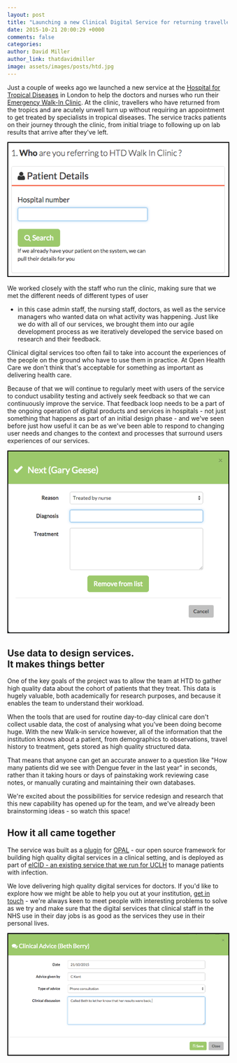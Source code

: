 ```yaml
---
layout: post
title: "Launching a new Clinical Digital Service for returning travellers"
date: 2015-10-21 20:00:29 +0000
comments: false
categories: 
author: David Miller
author_link: thatdavidmiller
image: assets/images/posts/htd.jpg
---
```

Just a couple of weeks ago we launched a new service at the [Hospital for Tropical Diseases](http://www.thehtd.org/home.aspx)
in London to help the doctors and nurses who run their [Emergency Walk-In Clinic](http://www.thehtd.org/emergencies.aspx).
At the clinic,
travellers who have returned from the tropics and are acutely unwell turn up without requiring an appointment to get treated
by specialists in tropical diseases. The service tracks patients on their journey through the clinic, from initial triage to
following up on lab results that arrive after they've left.


<div class="post-thumb">
  <img class="img-responsive" src="/assets/images/posts/walkin.referral.png" alt="" style="border: 2px solid black;" />
</div><!--//post-thumb-->

We worked closely with the staff who run the clinic, making sure that we met the different needs of different types of user
- in this case admin staff, the nursing staff, doctors, as well as the service managers who wanted data on what activity was
happening. Just like we do with all of our services, we brought them into our agile development process as we iteratively
developed the service based on research and their feedback.

Clinical digital services too often fail to take into account the experiences of the people on the ground who have to use
them in practice. At Open Health Care we don't think that's acceptable for something as important as delivering health care.

Because of that we will continue to regularly meet with users of the service to conduct usability testing and actively seek
feedback so that we can continuously improve the service. That feedback loop needs to be a part of the ongoing operation of
digital products and services in hospitals - not just something that happens as part of an initial design phase - and we've
seen before just how useful it can be as we've been able to respond to changing user needs and changes to the context and
processes that surround users experiences of our services.


<div class="post-thumb">
  <img class="img-responsive" src="/assets/images/posts/walkin.nurseledcare.png" alt="" style="border: 2px solid black;" />
</div><!--//post-thumb-->

<h2>Use data to design services.<br>It makes things better</h2>

One of the key goals of the project was to allow the team at HTD to gather high quality data about the cohort of patients
that they treat. This data is hugely valuable, both academically for research purposes, and because it enables the team
to understand their workload.

When the tools that are used for routine day-to-day clinical care don't collect usable data, the cost of analysing what you've
been doing become huge. With the new Walk-in service however, all of the information that the institution knows about a patient,
from demographics to observations, travel history to treatment, gets stored as high quality structured data.

That means that anyone can get an accurate answer to a question like "How many patients did we see with Dengue fever in the last
year" in seconds, rather than it taking hours or days of painstaking work reviewing case notes, or manually curating and maintaining
their own databases.

We're excited about the possibilities for service redesign and research that this new capability has opened up for the team, and
we've already been brainstorming ideas - so watch this space!

## How it all came together

The service was built as a [plugin](https://github.com/openhealthcare/opal-walk-in) for [OPAL](http://opal.openhealthcare.org.uk) -
our open source framework for building high quality digital services in a clinical setting, and is deployed as part of
[elCID - an existing service that we run for UCLH](http://elcid.openhealthcare.org.uk) to manage patients with infection.

We love delivering high quality digital services for doctors.
If you'd like to explore how we might be able to help you out at your
institution, [get in touch](http://openhealthcare.org.uk/contact.html) - we're always keen to meet people with interesting problems
to solve as we try and make sure that the digital services that clinical staff in the NHS use in their day jobs is as good as the
services they use in their personal lives.


<div class="post-thumb">
  <img class="img-responsive" src="/assets/images/posts/walkin.advice.png" alt="" style="border: 2px solid black;" />
</div><!--//post-thumb-->
